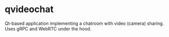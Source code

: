 # qvideochat
Qt-based application implementing a chatroom with video (camera) sharing. Uses gRPC and WebRTC under the hood.
